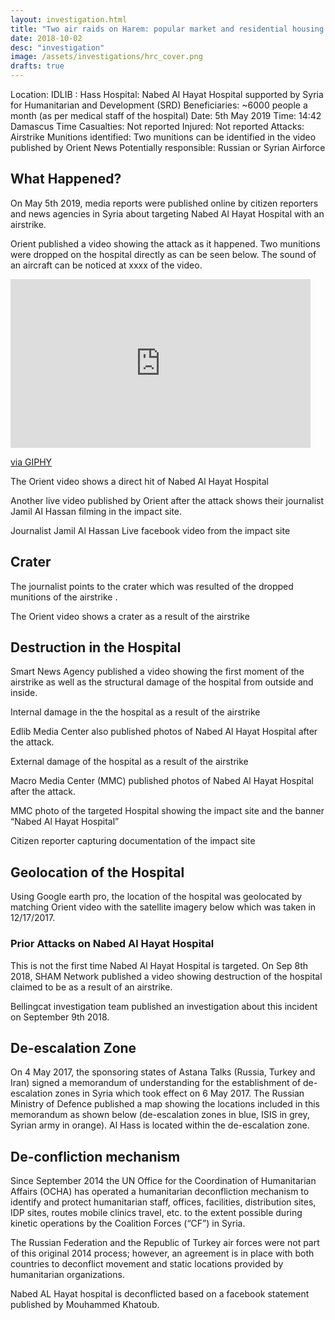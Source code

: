 ```yaml
---
layout: investigation.html
title: "Two air raids on Harem: popular market and residential housing complex  "
date: 2018-10-02
desc: "investigation"
image: /assets/investigations/hrc_cover.png
drafts: true
---
```



Location: IDLIB : Hass
Hospital: Nabed Al Hayat Hospital supported by Syria for Humanitarian and Development (SRD)
Beneficiaries: ~6000 people a month (as per medical staff of the hospital)
Date: 5th May 2019
Time: 14:42 Damascus Time
Casualties: Not reported
Injured: Not reported
Attacks: Airstrike
Munitions identified: Two munitions can be identified in the video published by Orient News
Potentially responsible: Russian or Syrian Airforce


## What Happened?

On May 5th 2019, media reports were published online by citizen reporters and news agencies in Syria about targeting Nabed Al Hayat Hospital with an airstrike.

Orient published a video showing the attack as it happened. Two munitions were dropped on the hospital directly as can be seen below. The sound of an aircraft can be noticed at xxxx of the video.

<iframe src="https://giphy.com/embed/MCFOyRtoIiPPFZvSJs" width="480" height="270" frameBorder="0" class="giphy-embed" allowFullScreen></iframe><p><a href="https://giphy.com/gifs/hospital-syria-airstrike-MCFOyRtoIiPPFZvSJs">via GIPHY</a></p>

The Orient video shows a direct hit of Nabed Al Hayat Hospital







Another live video published by Orient after the attack shows their journalist Jamil Al Hassan filming in the impact site.


Journalist Jamil Al Hassan Live facebook video from the impact site















## Crater

The journalist points to the crater which was resulted of the dropped munitions of the airstrike .


The Orient video shows a crater as a result of the airstrike












## Destruction in the Hospital

Smart News Agency published a video showing the first moment of the airstrike as well as the structural damage of the hospital from outside and inside.


Internal damage in the the hospital as a result of the airstrike

Edlib Media Center also published photos of Nabed Al Hayat Hospital after the attack.


External damage of the hospital as a result of the airstrike


Macro Media Center (MMC) published photos of Nabed Al Hayat Hospital after the attack.


MMC photo of the targeted Hospital showing the impact site and the banner “Nabed Al Hayat Hospital”




Citizen reporter capturing documentation of the impact site













## Geolocation of the Hospital
Using Google earth pro, the location of the hospital was geolocated by matching Orient video with the satellite imagery below which was taken in 12/17/2017.







### Prior Attacks on Nabed Al Hayat Hospital

This is not the first time Nabed Al Hayat Hospital is targeted. On Sep 8th 2018, SHAM Network published a video showing destruction of the hospital claimed to be as a result of an airstrike.

Bellingcat investigation team published an investigation about this incident on September 9th 2018.

## De-escalation Zone
On 4 May 2017, the sponsoring states of Astana Talks (Russia, Turkey and Iran) signed a memorandum of understanding for the establishment of de-escalation zones in Syria which took effect on 6 May 2017. The Russian Ministry of Defence published a map showing the locations included in this memorandum as shown below (de-escalation zones in blue, ISIS in grey, Syrian army in orange). Al Hass is located within the de-escalation zone.




## De-confliction mechanism

Since September 2014 the UN Office for the Coordination of Humanitarian Affairs (OCHA) has
operated a humanitarian deconfliction mechanism to identify and protect humanitarian staff, offices, facilities, distribution sites, IDP sites, routes mobile clinics travel, etc. to the extent possible during kinetic operations by the Coalition Forces (“CF”) in Syria.

The Russian Federation and the Republic of Turkey air forces were not part of this original 2014 process; however, an agreement is in place with both countries to deconflict movement and static locations provided by humanitarian organizations.

Nabed AL Hayat hospital is deconflicted based on a facebook statement published by Mouhammed Khatoub.
